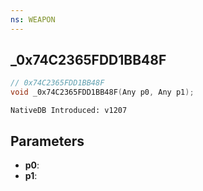 ```yaml
---
ns: WEAPON
---
```

## _0x74C2365FDD1BB48F

```c
// 0x74C2365FDD1BB48F
void _0x74C2365FDD1BB48F(Any p0, Any p1);
```

```
NativeDB Introduced: v1207
```

## Parameters
* **p0**:
* **p1**:
